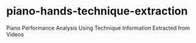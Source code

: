 # piano-hands-technique-extraction
Piano Performance Analysis Using Technique Information Extracted from Videos
